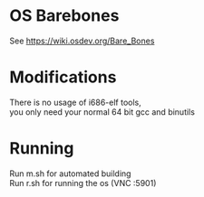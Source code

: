 # OS Barebones
See https://wiki.osdev.org/Bare_Bones
# Modifications
There is no usage of i686-elf tools, \
you only need your normal 64 bit gcc and binutils
# Running
Run m.sh for automated building \
Run r.sh for running the os (VNC :5901)
